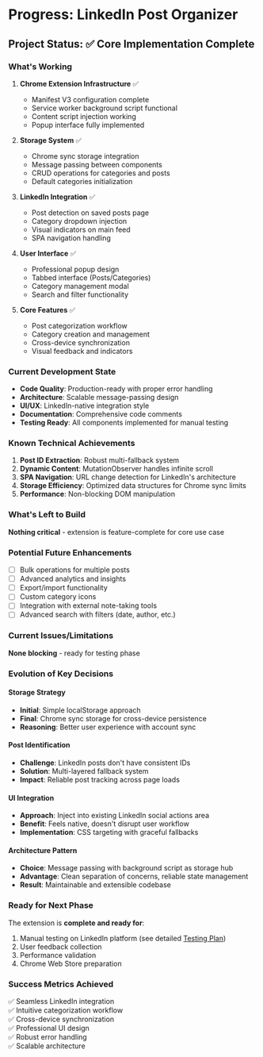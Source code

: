 # Progress: LinkedIn Post Organizer

## Project Status: ✅ Core Implementation Complete

### What's Working
1. **Chrome Extension Infrastructure** ✅
   - Manifest V3 configuration complete
   - Service worker background script functional
   - Content script injection working
   - Popup interface fully implemented

2. **Storage System** ✅
   - Chrome sync storage integration
   - Message passing between components
   - CRUD operations for categories and posts
   - Default categories initialization

3. **LinkedIn Integration** ✅
   - Post detection on saved posts page
   - Category dropdown injection
   - Visual indicators on main feed
   - SPA navigation handling

4. **User Interface** ✅
   - Professional popup design
   - Tabbed interface (Posts/Categories)
   - Category management modal
   - Search and filter functionality

5. **Core Features** ✅
   - Post categorization workflow
   - Category creation and management  
   - Cross-device synchronization
   - Visual feedback and indicators

### Current Development State
- **Code Quality**: Production-ready with proper error handling
- **Architecture**: Scalable message-passing design
- **UI/UX**: LinkedIn-native integration style
- **Documentation**: Comprehensive code comments
- **Testing Ready**: All components implemented for manual testing

### Known Technical Achievements
1. **Post ID Extraction**: Robust multi-fallback system
2. **Dynamic Content**: MutationObserver handles infinite scroll
3. **SPA Navigation**: URL change detection for LinkedIn's architecture
4. **Storage Efficiency**: Optimized data structures for Chrome sync limits
5. **Performance**: Non-blocking DOM manipulation

### What's Left to Build
**Nothing critical** - extension is feature-complete for core use case

### Potential Future Enhancements
- [ ] Bulk operations for multiple posts
- [ ] Advanced analytics and insights
- [ ] Export/import functionality
- [ ] Custom category icons
- [ ] Integration with external note-taking tools
- [ ] Advanced search with filters (date, author, etc.)

### Current Issues/Limitations
**None blocking** - ready for testing phase

### Evolution of Key Decisions

#### Storage Strategy
- **Initial**: Simple localStorage approach
- **Final**: Chrome sync storage for cross-device persistence
- **Reasoning**: Better user experience with account sync

#### Post Identification  
- **Challenge**: LinkedIn posts don't have consistent IDs
- **Solution**: Multi-layered fallback system
- **Impact**: Reliable post tracking across page loads

#### UI Integration
- **Approach**: Inject into existing LinkedIn social actions area
- **Benefit**: Feels native, doesn't disrupt user workflow
- **Implementation**: CSS targeting with graceful fallbacks

#### Architecture Pattern
- **Choice**: Message passing with background script as storage hub
- **Advantage**: Clean separation of concerns, reliable state management
- **Result**: Maintainable and extensible codebase

### Ready for Next Phase
The extension is **complete and ready for**:
1. Manual testing on LinkedIn platform (see detailed [Testing Plan](testing-plan.md))
2. User feedback collection
3. Performance validation
4. Chrome Web Store preparation

### Success Metrics Achieved
✅ Seamless LinkedIn integration  
✅ Intuitive categorization workflow  
✅ Cross-device synchronization  
✅ Professional UI design  
✅ Robust error handling  
✅ Scalable architecture
